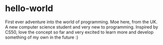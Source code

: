# hello-world
First ever adventure into the world of programming.
Moe here, from the UK. A new computer science student and very new to programming. Inspired by CS50, love the concept so far and very excited to learn more and develop something of my own in the future :)
